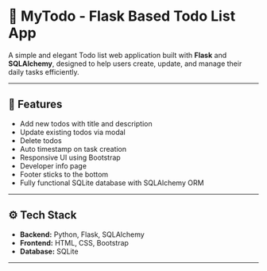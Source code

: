 # 📝 MyTodo - Flask Based Todo List App

A simple and elegant Todo list web application built with **Flask** and **SQLAlchemy**, designed to help users create, update, and manage their daily tasks efficiently.

---

## 🚀 Features

- Add new todos with title and description  
- Update existing todos via modal  
- Delete todos  
- Auto timestamp on task creation  
- Responsive UI using Bootstrap  
- Developer info page  
- Footer sticks to the bottom  
- Fully functional SQLite database with SQLAlchemy ORM  

---

## ⚙️ Tech Stack

- **Backend:** Python, Flask, SQLAlchemy  
- **Frontend:** HTML, CSS, Bootstrap  
- **Database:** SQLite  

---


